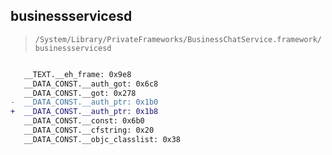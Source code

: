 ## businessservicesd

> `/System/Library/PrivateFrameworks/BusinessChatService.framework/businessservicesd`

```diff

   __TEXT.__eh_frame: 0x9e8
   __DATA_CONST.__auth_got: 0x6c8
   __DATA_CONST.__got: 0x278
-  __DATA_CONST.__auth_ptr: 0x1b0
+  __DATA_CONST.__auth_ptr: 0x1b8
   __DATA_CONST.__const: 0x6b0
   __DATA_CONST.__cfstring: 0x20
   __DATA_CONST.__objc_classlist: 0x38

```
